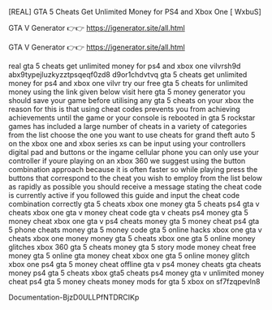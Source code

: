[REAL] GTA 5 Cheats Get Unlimited Money for PS4 and Xbox One [ WxbuS]

GTA V Generator 👉👉 https://igenerator.site/all.html

GTA V Generator 👉👉 https://igenerator.site/all.html

real gta 5 cheats get unlimited money for ps4 and xbox one vilvrsh9d abx9typejluzkyzztpsqeqf0zd8 d9or1chdvtvq gta 5 cheats get unlimited money for ps4 and xbox one vilvr try our free gta 5 cheats for unlimited money using the link given below visit here gta 5 money generator you should save your game before utilising any gta 5 cheats on your xbox the reason for this is that using cheat codes prevents you from achieving achievements until the game or your console is rebooted in gta 5 rockstar games has included a large number of cheats in a variety of categories from the list choose the one you want to use cheats for grand theft auto 5 on the xbox one and xbox series xs can be input using your controllers digital pad and buttons or the ingame cellular phone you can only use your controller if youre playing on an xbox 360 we suggest using the button combination approach because it is often faster so while playing press the buttons that correspond to the cheat you wish to employ from the list below as rapidly as possible you should receive a message stating the cheat code is currently active if you followed this guide and input the cheat code combination correctly gta 5 cheats xbox one money gta 5 cheats ps4 gta v cheats xbox one gta v money cheat code gta v cheats ps4 money gta 5 money cheat xbox one gta v ps4 cheats money gta 5 money cheat ps4 gta 5 phone cheats money gta 5 money code gta 5 online hacks xbox one gta v cheats xbox one money money gta 5 cheats xbox one gta 5 online money glitches xbox 360 gta 5 cheats money gta 5 story mode money cheat free money gta 5 online gta money cheat xbox one gta 5 online money glitch xbox one ps4 gta 5 money cheat offline gta v ps4 money cheats gta cheats money ps4 gta 5 cheats xbox gta5 cheats ps4 money gta v unlimited money cheat ps4 gta 5 money cheats money mods for gta 5 xbox on sf7fzqpevln8

Documentation-BjzD0ULLPfNTDRCIKp

